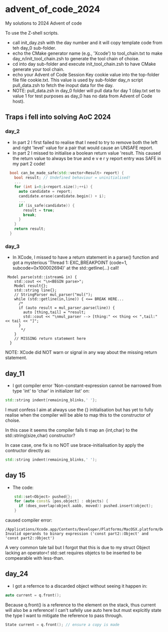 # advent_of_code_2024
My solutions to 2024 Advent of code

To use the Z-shell scripts.
* call init_day.zsh with the day number and it will copy template code from teh day_0 sub-folder.
* echo the CMake generator name (e.g., 'Xcode') to tool_chain.txt to make day_n/init_tool_chain.zsh to generate the tool chain of choise.
* cd into day sub-folder and execute init_tool_chain.zsh to have CMake generate your tool chain.
* echo your Advent of Code Session Key cookie value into the top-folder file file cookie.txt. This value is used by sub-folder day_n script pull_data.zsh to fetch the inoput data for the day.
* NOTE: pull_data.zsh in day_0 folder will pull data for day 1 (day.txt set to value 1 for test purposes as day_0 has no data from Advent of Code host).

## Traps i fell into solving AoC 2024

### day_2

* In part 2 I first failed to realise that I need to try to remove both the left and right 'level' value for a pair that would cause an UNSAFE report.
* In part 2 I missed to initialise a boolean return value 'result. This caused the return value to always be true and e v e r y report entry was SAFE in my part 2 code!

```cpp
  bool can_be_made_safe(std::vector<Result> report) {
    bool result; // Undefined behaviour = uninitialised!
    ...
    for (int i=0;i<report.size();++i) {
      auto candidate = report;
      candidate.erase(candidate.begin() + i);
      ...
      if (is_safe(candidate)) {
        result = true;
        break;
      }
    }
    return result;
  }

```
### day_3

* In XCode, I missed to have a return statement in a parse() function and got a mysterious 'Thread 1: EXC_BREAKPOINT (code=1, subcode=0x100002694)' at the std::getline(...) call!
```
 Model parse(std::istream& in) {
    std::cout << "\n<BEGIN parse>";
    Model result{};
    std::string line{};
    // StringParser mul_parser("mul(");
    while (std::getline(in,line)) { <== BREAK HERE...
      /*
      if (auto result = mul_parser.parse(line)) {
        auto [thing,tail] = *result;
        std::cout << "\nmul_parser --> [thing:" << thing << ",tail:" << tail << "]";
      }
       */
    }
    // MISSING return statement here
  }
```
NOTE: XCode did NOT warn or signal in any way about the missing return statement.

## day_11
* I got compiler error 'Non-constant-expression cannot be narrowed from type 'int' to 'char' in initializer list' on:
```cpp
std::string indent{remaining_blinks,' '};
```
I must confess I aim at always use the {} initialisation but has yet to fully realise when the compiler will be able to map this to the constructor of choise.

In this case it seems the compiler fails ti map an {int,char} to the std::string(size,char) constructor?

In case case, one fix is no NOT use brace-initialisation by apply the contructor directly as:
```cpp
std::string indent(remaining_blinks,' ');
```
## day 15
* The code:
```cpp
    std::set<Object> pushed{};
    for (auto const& [pos,object] : objects) {
      if (does_overlap(object.aabb, moved)) pushed.insert(object);
    }
```
caused compiler error:
```
/Applications/Xcode.app/Contents/Developer/Platforms/MacOSX.platform/Developer/SDKs/MacOSX15.2.sdk/usr/include/c++/v1/__functional/operations.h:358:16 Invalid operands to binary expression ('const part2::Object' and 'const part2::Object')
```
A very common tale tail but I forgot that this is due to my struct Object lacking an operator<! std::set requires objetcs to be inserted to be compearable with less-than.
## day_24
* I got a refernce to a discarded object without seeing it happen in:
```cpp
auto current = q.front();
```
Because q.front() is a reference to the element on the stack, thus current will also be a reference!
I can't safelly use auto here but must explcitly state the type I want to mitigate the reference to pass through.
```cpp
State current = q.front(); // ensure a copy is made
```